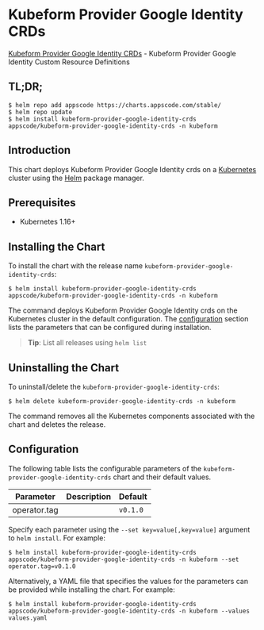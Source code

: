 # Kubeform Provider Google Identity CRDs

[Kubeform Provider Google Identity CRDs](https://github.com/kubeform) - Kubeform Provider Google Identity Custom Resource Definitions

## TL;DR;

```console
$ helm repo add appscode https://charts.appscode.com/stable/
$ helm repo update
$ helm install kubeform-provider-google-identity-crds appscode/kubeform-provider-google-identity-crds -n kubeform
```

## Introduction

This chart deploys Kubeform Provider Google Identity crds on a [Kubernetes](http://kubernetes.io) cluster using the [Helm](https://helm.sh) package manager.

## Prerequisites

- Kubernetes 1.16+

## Installing the Chart

To install the chart with the release name `kubeform-provider-google-identity-crds`:

```console
$ helm install kubeform-provider-google-identity-crds appscode/kubeform-provider-google-identity-crds -n kubeform
```

The command deploys Kubeform Provider Google Identity crds on the Kubernetes cluster in the default configuration. The [configuration](#configuration) section lists the parameters that can be configured during installation.

> **Tip**: List all releases using `helm list`

## Uninstalling the Chart

To uninstall/delete the `kubeform-provider-google-identity-crds`:

```console
$ helm delete kubeform-provider-google-identity-crds -n kubeform
```

The command removes all the Kubernetes components associated with the chart and deletes the release.

## Configuration

The following table lists the configurable parameters of the `kubeform-provider-google-identity-crds` chart and their default values.

|  Parameter   | Description | Default  |
|--------------|-------------|----------|
| operator.tag |             | `v0.1.0` |


Specify each parameter using the `--set key=value[,key=value]` argument to `helm install`. For example:

```console
$ helm install kubeform-provider-google-identity-crds appscode/kubeform-provider-google-identity-crds -n kubeform --set operator.tag=v0.1.0
```

Alternatively, a YAML file that specifies the values for the parameters can be provided while
installing the chart. For example:

```console
$ helm install kubeform-provider-google-identity-crds appscode/kubeform-provider-google-identity-crds -n kubeform --values values.yaml
```
